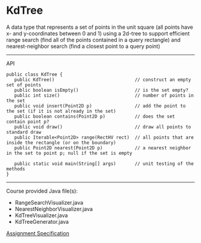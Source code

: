 # KdTree
A data type that represents a set of points in the unit square (all points have x- and y-coordinates between 0 and 1) using a 2d-tree to support efficient range search (find all of the points contained in a query rectangle) and nearest-neighbor search (find a closest point to a query point)

---

API
```
public class KdTree {
   public KdTree()                              // construct an empty set of points 
   public boolean isEmpty()                     // is the set empty? 
   public int size()                            // number of points in the set 
   public void insert(Point2D p)                // add the point to the set (if it is not already in the set)
   public boolean contains(Point2D p)           // does the set contain point p? 
   public void draw()                           // draw all points to standard draw 
   public Iterable<Point2D> range(RectHV rect)  // all points that are inside the rectangle (or on the boundary) 
   public Point2D nearest(Point2D p)            // a nearest neighbor in the set to point p; null if the set is empty 

   public static void main(String[] args)       // unit testing of the methods 
}
```

---

Course provided Java file(s):
* RangeSearchVisualizer.java
* NearestNeighborVisualizer.java
* KdTreeVisualizer.java
* KdTreeGenerator.java

[Assignment Specification](https://coursera.cs.princeton.edu/algs4/assignments/kdtree/specification.php)
